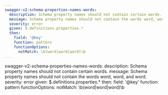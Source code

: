 ```yaml
---
swagger-v2-schema-properties-names-words:
  description: Schema property names should not contain certain words.
  message: Schema property names should not contain the words word, word, and word.
  severity: error
  given: $.definitions.properties.*
  then:
    field: '@key'
    function: pattern
    functionOptions:
      notMatch: \b(word|word|word)\b
...
```

swagger-v2-schema-properties-names-words:
  description: Schema property names should not contain certain words.
  message: Schema property names should not contain the words word, word, and word.
  severity: error
  given: $.definitions.properties.*
  then:
    field: '@key'
    function: pattern
    functionOptions:
      notMatch: \b(word|word|word)\b
